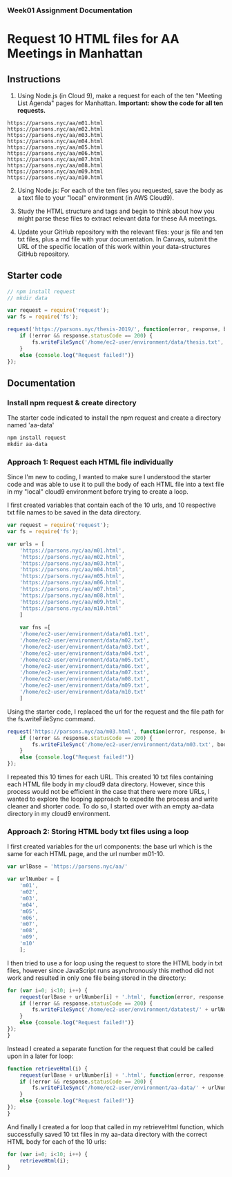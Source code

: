 ### Week01 Assignment Documentation
# Request 10 HTML files for AA Meetings in Manhattan 

Instructions
------
1. Using Node.js (in Cloud 9), make a request for each of the ten "Meeting List Agenda" pages for Manhattan. **Important: show the code for all ten requests.**
```
https://parsons.nyc/aa/m01.html  
https://parsons.nyc/aa/m02.html  
https://parsons.nyc/aa/m03.html  
https://parsons.nyc/aa/m04.html  
https://parsons.nyc/aa/m05.html  
https://parsons.nyc/aa/m06.html  
https://parsons.nyc/aa/m07.html  
https://parsons.nyc/aa/m08.html  
https://parsons.nyc/aa/m09.html  
https://parsons.nyc/aa/m10.html
```

2. Using Node.js: For each of the ten files you requested, save the body as a text file to your "local" environment (in AWS Cloud9).

3. Study the HTML structure and tags and begin to think about how you might parse these files to extract relevant data for these AA meetings.

4. Update your GitHub repository with the relevant files: your js file and ten txt files, plus a md file with your documentation. In Canvas, submit the URL of the specific location of this work within your data-structures GitHub repository.

## Starter code

```javascript
// npm install request
// mkdir data

var request = require('request');
var fs = require('fs');

request('https://parsons.nyc/thesis-2019/', function(error, response, body){
    if (!error && response.statusCode == 200) {
        fs.writeFileSync('/home/ec2-user/environment/data/thesis.txt', body);
    }
    else {console.log("Request failed!")}
});
```
Documentation
------
### Install npm request & create directory  
The starter code indicated to install the npm request and create a directory named 'aa-data'

```javascript
npm install request
mkdir aa-data
```

### Approach 1: Request each HTML file individually 
Since I'm new to coding, I wanted to make sure I understood the starter code and was able to use it to pull the body of each HTML file into a text file in my "local" cloud9 environment before trying to create a loop. 

I first created variables that contain each of the 10 urls, and 10 respective txt file names to be saved in the data directory. 
 
```javascript
var request = require('request');
var fs = require('fs');

var urls = [
    'https://parsons.nyc/aa/m01.html',  
    'https://parsons.nyc/aa/m02.html',  
    'https://parsons.nyc/aa/m03.html',  
    'https://parsons.nyc/aa/m04.html',  
    'https://parsons.nyc/aa/m05.html',  
    'https://parsons.nyc/aa/m06.html',  
    'https://parsons.nyc/aa/m07.html',  
    'https://parsons.nyc/aa/m08.html',  
    'https://parsons.nyc/aa/m09.html',  
    'https://parsons.nyc/aa/m10.html'
    ]
    
    var fns =[
    '/home/ec2-user/environment/data/m01.txt', 
    '/home/ec2-user/environment/data/m02.txt', 
    '/home/ec2-user/environment/data/m03.txt', 
    '/home/ec2-user/environment/data/m04.txt', 
    '/home/ec2-user/environment/data/m05.txt', 
    '/home/ec2-user/environment/data/m06.txt', 
    '/home/ec2-user/environment/data/m07.txt', 
    '/home/ec2-user/environment/data/m08.txt', 
    '/home/ec2-user/environment/data/m09.txt', 
    '/home/ec2-user/environment/data/m10.txt'
    ]
 ```

Using the starter code, I replaced the url for the request and the file path for the fs.writeFileSync command. 

```javascript
request('https://parsons.nyc/aa/m03.html', function(error, response, body){
    if (!error && response.statusCode == 200) {
        fs.writeFileSync('/home/ec2-user/environment/data/m03.txt', body);
    }
    else {console.log("Request failed!")}
});
```
I repeated this 10 times for each URL. This created 10 txt files containing each HTML file body in my cloud9 data directory. However, since this process would not be efficient in the case that there were more URLs, I wanted to explore the looping approach to expedite the process and write cleaner and shorter code. To do so, I started over with an empty aa-data directory in my cloud9 environment.

### Approach 2: Storing HTML body txt files using a loop

I first created variables for the url components: the base url which is the same for each HTML page, and the url number m01-10.

```javascript
var urlBase = 'https://parsons.nyc/aa/'

var urlNumber = [
    'm01',  
    'm02',  
    'm03',  
    'm04',  
    'm05',  
    'm06',  
    'm07',  
    'm08',  
    'm09',  
    'm10'
    ];
```

I then tried to use a for loop using the request to store the HTML body in txt files, however since JavaScript runs asynchronously this method did not work and resulted in only one file being stored in the directory:

```javascript
for (var i=0; i<10; i++) {
    request(urlBase + urlNumber[i] + '.html', function(error, response, body){
    if (!error && response.statusCode == 200) {
        fs.writeFileSync('/home/ec2-user/environment/datatest/' + urlNumber[i] +'.txt', body);
    }
    else {console.log("Request failed!")}
});
}
```

Instead I created a separate function for the request that could be called upon in a later for loop: 

```javascript
function retrieveHtml(i) {
    request(urlBase + urlNumber[i] + '.html', function(error, response, body){
    if (!error && response.statusCode == 200) {
        fs.writeFileSync('/home/ec2-user/environment/aa-data/' + urlNumber[i] +'.txt', body);
    }
    else {console.log("Request failed!")}
});
}
```

And finally I created a for loop that called in my retrieveHtml function, which successfully saved 10 txt files in my aa-data directory with the correct HTML body for each of the 10 urls:

```javascript
for (var i=0; i<10; i++) {
    retrieveHtml(i);
}

```
